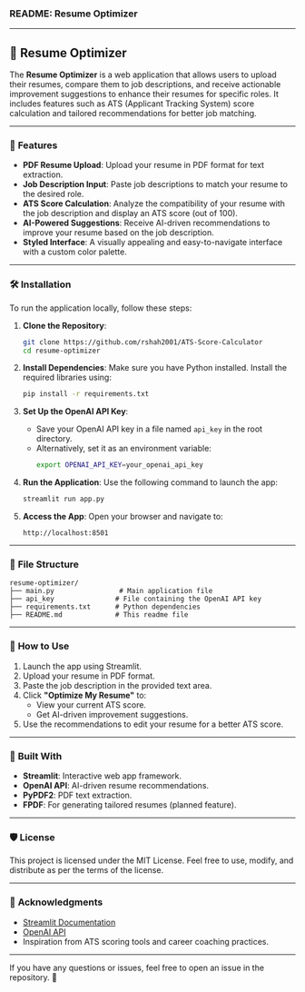 ### README: Resume Optimizer

---

## 🚀 **Resume Optimizer**

The **Resume Optimizer** is a web application that allows users to upload their resumes, compare them to job descriptions, and receive actionable improvement suggestions to enhance their resumes for specific roles. It includes features such as ATS (Applicant Tracking System) score calculation and tailored recommendations for better job matching.

---

### 🎯 **Features**

- **PDF Resume Upload**: Upload your resume in PDF format for text extraction.
- **Job Description Input**: Paste job descriptions to match your resume to the desired role.
- **ATS Score Calculation**: Analyze the compatibility of your resume with the job description and display an ATS score (out of 100).
- **AI-Powered Suggestions**: Receive AI-driven recommendations to improve your resume based on the job description.
- **Styled Interface**: A visually appealing and easy-to-navigate interface with a custom color palette.

---

### 🛠️ **Installation**

To run the application locally, follow these steps:

1. **Clone the Repository**:
   ```bash
   git clone https://github.com/rshah2001/ATS-Score-Calculator
   cd resume-optimizer
   ```

2. **Install Dependencies**:
   Make sure you have Python installed. Install the required libraries using:
   ```bash
   pip install -r requirements.txt
   ```

3. **Set Up the OpenAI API Key**:
   - Save your OpenAI API key in a file named `api_key` in the root directory.
   - Alternatively, set it as an environment variable:
     ```bash
     export OPENAI_API_KEY=your_openai_api_key
     ```

4. **Run the Application**:
   Use the following command to launch the app:
   ```bash
   streamlit run app.py
   ```

5. **Access the App**:
   Open your browser and navigate to:
   ```
   http://localhost:8501
   ```

---

### 📂 **File Structure**

```
resume-optimizer/
├── main.py                # Main application file
├── api_key               # File containing the OpenAI API key
├── requirements.txt      # Python dependencies
├── README.md             # This readme file
```

---

### 📑 **How to Use**

1. Launch the app using Streamlit.
2. Upload your resume in PDF format.
3. Paste the job description in the provided text area.
4. Click **"Optimize My Resume"** to:
   - View your current ATS score.
   - Get AI-driven improvement suggestions.
5. Use the recommendations to edit your resume for a better ATS score.

---

### 🔧 **Built With**

- **Streamlit**: Interactive web app framework.
- **OpenAI API**: AI-driven resume recommendations.
- **PyPDF2**: PDF text extraction.
- **FPDF**: For generating tailored resumes (planned feature).

---

### 🛡️ **License**

This project is licensed under the MIT License. Feel free to use, modify, and distribute as per the terms of the license.

---

### 📝 **Acknowledgments**

- [Streamlit Documentation](https://docs.streamlit.io/)
- [OpenAI API](https://platform.openai.com/docs/)
- Inspiration from ATS scoring tools and career coaching practices.

---

If you have any questions or issues, feel free to open an issue in the repository. 🚀
